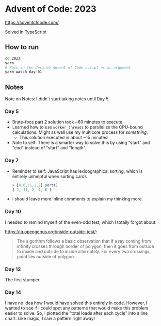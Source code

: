 # Advent of Code: 2023

https://adventofcode.com/

Solved in TypeScript

## How to run

```bash
cd 2023
yarn
# Pass in the desired Advent of Code script as an argument
yarn watch day-01
```

## Notes

Note on Notes: I didn't start taking notes until Day 5.

### Day 5

- Brute-foce part 2 solution took ~60 minutes to execute.
- Learned how to use `worker_threads` to parallelize the CPU-bound calculations. Might as well use my multicore process for _something_.
  - This solution executed in about ~15 minutes!
- Note to self: There is a smarter way to solve this by using "start" and "end" instead of "start" and "length".

### Day 7

- Reminder to self: JavaScript has lexicographical sorting, which is entirely unhelpful when sorting cards
  ```js
  > [4,6,11,1,2].sort()
  [ 1, 11, 2, 4, 6 ]
  ```
- I should leave more inline comments to explain my thinking more.

### Day 10

I needed to remind myself of the even-odd test, which I totally forgot about:

https://iq.opengenus.org/inside-outside-test/:
> The algorithm follows a basic observation that if a ray coming from infinity crosses through border of polygon, then it goes from outside to inside and outside to inside alternately. For every two crossings, point lies outside of polygon.
 
### Day 12
 
The first stumper.

### Day 14

I have no idea how I would have solved this entirely in code. However, I wanted to see if I could spot any patterns that would make this problem easier to solve.
So, I plotted the "total loads after each cycle" into a line chart. Like magic, I saw a
pattern right away!

